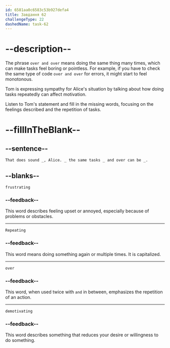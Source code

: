 ```yaml
---
id: 6581aa0c6583c53b927defa4
title: Завдання 62
challengeType: 22
dashedName: task-62
---
```


<!--
AUDIO REFERENCE:
Tom: That does sound frustrating, Alice. Repeating the same tasks over and over can be demotivating.
-->

# --description--

The phrase `over and over` means doing the same thing many times, which can make tasks feel boring or pointless. For example, if you have to check the same type of code `over and over` for errors, it might start to feel monotonous.

Tom is expressing sympathy for Alice's situation by talking about how doing tasks repeatedly can affect motivation.

Listen to Tom's statement and fill in the missing words, focusing on the feelings described and the repetition of tasks.

# --fillInTheBlank--

## --sentence--

`That does sound _, Alice. _ the same tasks _ and over can be _.`

## --blanks--

`frustrating`

### --feedback--

This word describes feeling upset or annoyed, especially because of problems or obstacles.

---

`Repeating`

### --feedback--

This word means doing something again or multiple times. It is capitalized.

---

`over`

### --feedback--

This word, when used twice with `and` in between, emphasizes the repetition of an action.

---

`demotivating`

### --feedback--

This word describes something that reduces your desire or willingness to do something.
